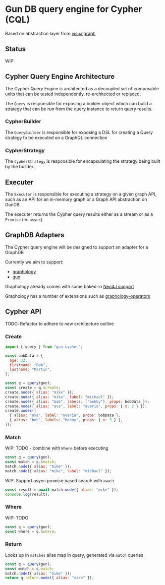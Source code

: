 # Gun DB query engine for Cypher (CQL)

Based on abstraction layer from [visualgraph](https://github.com/dletta/visualgraph/)

## Status

WIP

## Cypher Query Engine Architecture

The Cypher Query Engine is architected as a decoupled set of composable units that can be tested independently, re-architected or replaced.

The `Query` is responsible for exposing a builder object which can build a strategy that can be run from the query instance to return query results.

### CypherBuilder

The `QueryBuilder` is responsible for exposing a DSL for creating a Query strategy to be executed on a GraphQL connection

### CypherStrategy

The `CypherStrategy` is responsible for encapsulating the strategy being built by the builder.

## Executer

The `Executer` is responsible for executing a strategy on a given graph API, such as an API for an in-memory graph or a Graph API abstraction on GunDB.

The executer returns the Cypher query results either as a stream or as a `Promise` (ie. `async`).

## GraphDB Adapters

The Cypher query engine will be designed to support an adapter for a GraphDB

Currently we aim to support:

- [graphology](https://graphology.github.io/)
- [gun](https://www.npmjs.com/package/gun)

Graphology already comes with some baked-in [Neo4J support](https://www.npmjs.com/package/graphology-neo4j)

Graphology has a number of extensions such as [graphology-operators](https://www.npmjs.com/package/graphology-operators)

## Cypher API

TODO: Refactor to adhere to new architecture outline

### Create

```js
import { query } from "gun-cypher";

const bobData = {
  age: 32,
  firstname: "Bob",
  lastname: "Martin",
};

const q = query(gun);
const create = q.$create;
create.node({ alias: "mike" });
create.node({ alias: "mike", label: "michael" });
create.node({ alias: "bob", labels: ["bobby"], props: bobData });
create.node({ alias: "ava", label: "avaria", props: { x: 2 } });
create.nodes([
  { alias: "ava", label: "avaria", props: bobData },
  { alias: "bob", labels: "bobby", props: { x: 3 } },
]);
```

### Match

WIP: TODO - combine with `Where` before executing

```js
const q = query(gun);
const match = q.$match;
match.node({ alias: "mike" });
match.node({ alias: "mike", label: "michael" });
```

WIP: Support async promise based search with `await`

```js
const result = await match.node({ alias: "mike" });
console.log(result);
```

### Where

WIP: TODO

```js
const q = query(gun);
const where = q.$where;
```

### Return

Looks up in `matches` alias map in query, generated via `match` queries

```js
const q = query(gun);
const match = q.match;
match.node({ alias: "mike" });
return q.return.node({ alias: "mike" });
```

